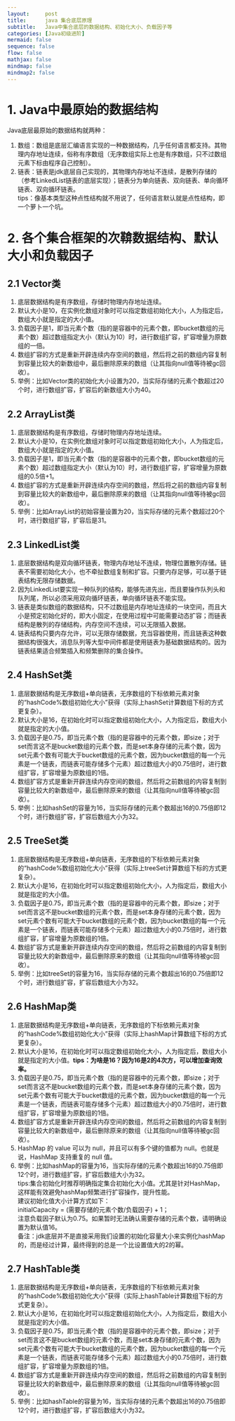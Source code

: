 ```yaml
---
layout:     post
title:      java 集合底层原理
subtitle:   Java中集合底层的数据结构、初始化大小、负载因子等
categories: [Java初级进阶]
mermaid: false
sequence: false
flow: false
mathjax: false
mindmap: false
mindmap2: false
---
```


# 1. Java中最原始的数据结构
Java底层最原始的数据结构就两种：  
1.  数组：数组是底层汇编语言实现的一种数据结构，几乎任何语言都支持。其物理内存地址连续，俗称有序数组（无序数组实际上也是有序数组，只不过数组元素下标由程序自己控制）。  
2.  链表：链表是jdk底层自己实现的，其物理内存地址不连续，是散列存储的（参考LinkedList链表的底层实现）；链表分为单向链表、双向链表、单向循环链表、双向循环链表。  
    tips：像基本类型这种点性结构就不用说了，任何语言默认就是点性结构，即一个萝卜一个坑。  

# 2. 各个集合框架的次鞥数据结构、默认大小和负载因子
## 2.1 Vector类
1.  底层数据结构是有序数组，存储时物理内存地址连续。  
2.  默认大小是10，在实例化数组对象时可以指定数组初始化大小，人为指定后，数组大小就是指定的大小值。  
3.  负载因子是1，即当元素个数（指的是容器中的元素个数，即bucket数组的元素个数）超过数组指定大小（默认为10）时，进行数组扩容，扩容增量为原数组的一倍。  
4.  数组扩容的方式是重新开辟连续内存空间的数组，然后将之前的数组内容复制到容量比较大的新数组中，最后删除原来的数组（让其指向null值等待被gc回收）。  
5.  举例：比如Vector类的初始化大小设置为20，当实际存储的元素个数超过20个时，进行数组扩容，扩容后的新数组大小为40。  

## 2.2 ArrayList类
1.  底层数据结构是有序数组，存储时物理内存地址连续。  
2.  默认大小是10，在实例化数组对象时可以指定数组初始化大小，人为指定后，数组大小就是指定的大小值。  
3.  负载因子是1，即当元素个数（指的是容器中的元素个数，即bucket数组的元素个数）超过数组指定大小（默认为10）时，进行数组扩容，扩容增量为原数组的0.5倍+1。  
4.  数组扩容的方式是重新开辟连续内存空间的数组，然后将之前的数组内容复制到容量比较大的新数组中，最后删除原来的数组（让其指向null值等待被gc回收）。  
5.  举例：比如ArrayList的初始容量设置为20，当实际存储的元素个数超过20个时，进行数组扩容，扩容后是31。  

## 2.3 LinkedList类
1.  底层数据结构是双向循环链表，物理内存地址不连续，物理位置散列存储。链表不需要初始化大小，也不牵扯数组复制和扩容。只要内存足够，可以基于链表结构无限存储数据。  
2.  因为LinkedList要实现一种队列的结构，能够先进先出，而且要操作队列头和队列尾，所以必须采用双向循环链表，单向循环链表不能实现。  
3.  链表是类似数组的数据结构，只不过数组是内存地址连续的一块空间，而且大小是预定初始化好的，即大小固定，在使用过程中可能需要动态扩容；而链表结构是散列的存储结构，内存空间不连续，可以无限插入数据。  
4.  链表结构只要内存允许，可以无限存储数据，充当容器使用，而且链表这种数据结构很强大，消息队列等大型中间件都是使用链表为基础数据结构的。因为链表结果适合频繁插入和频繁删除的集合操作。  

## 2.4 HashSet类
1.  底层数据结构是无序数组+单向链表，无序数组的下标依赖元素对象的“hashCode%数组初始化大小”获得（实际上hashSet计算数组下标的方式更复杂）。  
2.  默认大小是16，在初始化时可以指定数组初始化大小，人为指定后，数组大小就是指定的大小值。  
3.  负载因子是0.75，即当元素个数（指的是容器中的元素个数，即size；对于set而言这不是bucket数组的元素个数，而是set本身存储的元素个数，因为set元素个数有可能大于bucket数组的元素个数，因为bucket数组的每一个元素是一个链表，而链表可能存储多个元素）超过数组大小的0.75倍时，进行数组扩容，扩容增量为原数组的1倍。  
4.  数组扩容方式是重新开辟连续内存空间的数组，然后将之前数组的内容复制到容量比较大的新数组中，最后删除原来的数组（让其指向null值等待被gc回收）。  
5.  举例：比如hashSet的容量为16，当实际存储的元素个数超出16的0.75倍即12个时，进行数组扩容，扩容后数组大小为32。  

## 2.5 TreeSet类
1.  底层数据结构是无序数组+单向链表，无序数组的下标依赖元素对象的“hashCode%数组初始化大小”获得（实际上treeSet计算数组下标的方式更复杂）。  
2.  默认大小是16，在初始化时可以指定数组初始化大小，人为指定后，数组大小就是指定的大小值。  
3.  负载因子是0.75，即当元素个数（指的是容器中的元素个数，即size；对于set而言这不是bucket数组的元素个数，而是set本身存储的元素个数，因为set元素个数有可能大于bucket数组的元素个数，因为bucket数组的每一个元素是一个链表，而链表可能存储多个元素）超过数组大小的0.75倍时，进行数组扩容，扩容增量为原数组的1倍。  
4.  数组扩容方式是重新开辟连续内存空间的数组，然后将之前数组的内容复制到容量比较大的新数组中，最后删除原来的数组（让其指向null值等待被gc回收）。  
5.  举例：比如treeSet的容量为16，当实际存储的元素个数超出16的0.75倍即12个时，进行数组扩容，扩容后数组大小为32。  

## 2.6 HashMap类
1.  底层数据结构是无序数组+单向链表，无序数组的下标依赖元素对象的“hashCode%数组初始化大小”获得（实际上hashMap计算数组下标的方式更复杂）。  
2.  默认大小是16，在初始化时可以指定数组初始化大小，人为指定后，数组大小就是指定的大小值。<b>tips：为啥是16？因为16是2的4次方，可以增加查询效率。</b>  
3.  负载因子是0.75，即当元素个数（指的是容器中的元素个数，即size；对于set而言这不是bucket数组的元素个数，而是set本身存储的元素个数，因为set元素个数有可能大于bucket数组的元素个数，因为bucket数组的每一个元素是一个链表，而链表可能存储多个元素）超过数组大小的0.75倍时，进行数组扩容，扩容增量为原数组的1倍。  
4.  数组扩容方式是重新开辟连续内存空间的数组，然后将之前数组的内容复制到容量比较大的新数组中，最后删除原来的数组（让其指向null值等待被gc回收）。
5.  HashMap 的 value 可以为 null，并且可以有多个键的值都为 null。也就是说，HashMap 支持重复的 null 值。
6.  举例：比如hashMap的容量为16，当实际存储的元素个数超出16的0.75倍即12个时，进行数组扩容，扩容后数组大小为32。  
    tips:集合初始化时推荐明确指定集合初始化大小值。尤其是针对HashMap，这样能有效避免hashMap频繁进行扩容操作，提升性能。  
    建议初始化值大小计算方式如下：  
    initialCapacity = (需要存储的元素个数/负载因子) + 1；  
    注意负载因子默认为0.75。如果暂时无法确认需要存储的元素个数，请明确设置为默认值16。  
    备注：jdk底层并不是直接采用我们设置的初始化容量大小来实例化hashMap的，而是经过计算，最终得到的总是一个比设置值大的2的幂。  

## 2.7 HashTable类
1.  底层数据结构是无序数组+单向链表，无序数组的下标依赖元素对象的“hashCode%数组初始化大小”获得（实际上hashTable计算数组下标的方式更复杂）。  
2.  默认大小是16，在初始化时可以指定数组初始化大小，人为指定后，数组大小就是指定的大小值。  
3.  负载因子是0.75，即当元素个数（指的是容器中的元素个数，即size；对于set而言这不是bucket数组的元素个数，而是set本身存储的元素个数，因为set元素个数有可能大于bucket数组的元素个数，因为bucket数组的每一个元素是一个链表，而链表可能存储多个元素）超过数组大小的0.75倍时，进行数组扩容，扩容增量为原数组的1倍。  
4.  数组扩容方式是重新开辟连续内存空间的数组，然后将之前数组的内容复制到容量比较大的新数组中，最后删除原来的数组（让其指向null值等待被gc回收）。  
5.  举例：比如hashTable的容量为16，当实际存储的元素个数超出16的0.75倍即12个时，进行数组扩容，扩容后数组大小为32。  
